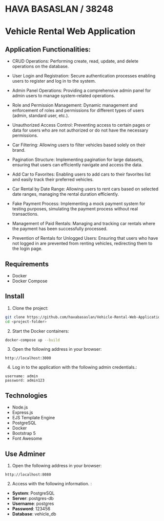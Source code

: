 # HAVA BASASLAN / 38248

# Vehicle Rental Web Application


## Application Functionalities:

- CRUD Operations: Performing create, read, update, and delete operations on the database.

- User Login and Registration: Secure authentication processes enabling users to register and log in to the system.

- Admin Panel Operations: Providing a comprehensive admin panel for admin users to manage system-related operations.

- Role and Permission Management: Dynamic management and enforcement of roles and permissions for different types of users (admin, standard user, etc.).

- Unauthorized Access Control: Preventing access to certain pages or data for users who are not authorized or do not have the necessary permissions.

- Car Filtering: Allowing users to filter vehicles based solely on their brand.

- Pagination Structure: Implementing pagination for large datasets, ensuring that users can efficiently navigate and access the data.

- Add Car to Favorites: Enabling users to add cars to their favorites list and easily track their preferred vehicles.

- Car Rental by Date Range: Allowing users to rent cars based on selected date ranges, managing the rental duration efficiently.

- Fake Payment Process: Implementing a mock payment system for testing purposes, simulating the payment process without real transactions.

- Management of Paid Rentals: Managing and tracking car rentals where the payment has been successfully processed.

- Prevention of Rentals for Unlogged Users: Ensuring that users who have not logged in are prevented from renting vehicles, redirecting them to the login page.

## Requirements

- Docker
- Docker Compose

## Install

1. Clone the project:
```bash
git clone https://github.com/havabasaslan/Vehicle-Rental-Web-Application.git
cd <project-folder>
```

2. Start the Docker containers:
```bash
docker-compose up --build
```

3. Open the following address in your browser:
```
http://localhost:3000
```

4. Log in to the application with the following admin credentials.:
```
username: admin
password: admin123
```

## Technologies

- Node.js
- Express.js
- EJS Template Engine
- PostgreSQL
- Docker
- Bootstrap 5
- Font Awesome

## Use Adminer

1. Open the following address in your browser:
```
http://localhost:8080
```

2. Access with the following information. :

- **System**: PostgreSQL
- **Server**: postgres-db
- **Username**: postgres
- **Password**: 123456
- **Database**: vehicle_db



